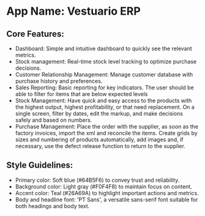 # **App Name**: Vestuario ERP

## Core Features:

- Dashboard: Simple and intuitive dashboard to quickly see the relevant metrics.
- Stock management: Real-time stock level tracking to optimize purchase decisions.
- Customer Relationship Management: Manage customer database with purchase history and preferences.
- Sales Reporting: Basic reporting for key indicators. The user should be able to filter for items that are below expected levels
- Stock Management: Have quick and easy access to the products with the highest output, highest profitability, or that need replacement. On a single screen, filter by dates, edit the markup, and make decisions safely and based on numbers.
- Purchase Management: Place the order with the supplier, as soon as the factory invoices, import the xml and reconcile the items. Create grids by sizes and numbering of products automatically, add images and, if necessary, use the defect release function to return to the supplier.

## Style Guidelines:

- Primary color: Soft blue (#64B5F6) to convey trust and reliability.
- Background color: Light gray (#F0F4F8) to maintain focus on content.
- Accent color: Teal (#26A69A) to highlight important actions and metrics.
- Body and headline font: 'PT Sans', a versatile sans-serif font suitable for both headings and body text.